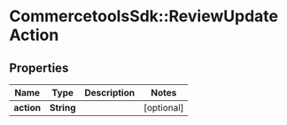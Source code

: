 # CommercetoolsSdk::ReviewUpdateAction

## Properties
Name | Type | Description | Notes
------------ | ------------- | ------------- | -------------
**action** | **String** |  | [optional] 

